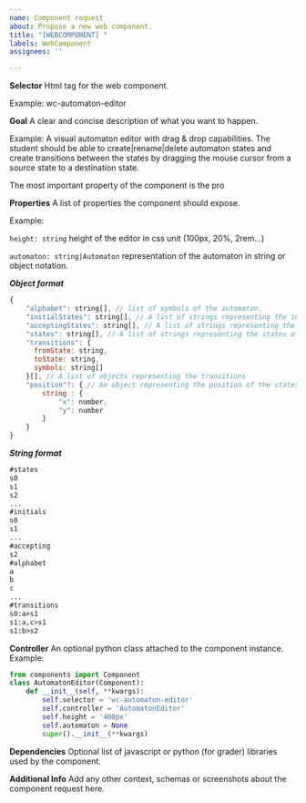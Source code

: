 ```yaml
---
name: Component request
about: Propose a new web component.
title: "[WEBCOMPONENT] "
labels: WebComponent
assignees: ''

---
```

**Selector**
Html tag for the web component.

Example:
wc-automaton-editor

**Goal**
A clear and concise description of what you want to happen.

Example:
  A visual automaton editor with drag & drop capabilities.
  The student should be able to create|rename|delete automaton states and create
  transitions between the states by dragging the mouse cursor from a source state to a destination state.

  The most important property of the component is the pro

**Properties**
A list of properties the component should expose.

Example:

`height: string`
height of the editor in css unit (100px, 20%, 2rem...)

`automaton: string|Automaton`
representation of the automaton in string or object notation.

***Object format***
```javascript
{
    "alphabet": string[], // list of symbols of the automaton.
    "initialStates": string[], // A list of strings representing the initial states of the automaton.
    "acceptingStates": string[], // A list of strings representing the final states of the automaton.
    "states": string[], // A list of strings representing the states of the automaton.
    "transitions": {
      fromState: string,
      toState: string,
      symbols: string[]
    }[], // A list of objects representing the transitions
    "position"?: { // An object representing the position of the states inside the editor (defined by the editor if not specified).
        string : {
            "x": number,
            "y": number
        }
    }
}
```
***String format***

```txt
#states
s0
s1
s2
...
#initials
s0
s1
...
#accepting
s2
#alphabet
a
b
c
...
#transitions
s0:a>s1
s1:a,c>s1
s1:b>s2
```

**Controller**
An optional python class attached to the component instance.
Example:

```python
from components import Component
class AutomatonEditor(Component):
    def __init__(self, **kwargs):
        self.selector = 'wc-automaton-editor'
        self.controller = 'AutomatonEditor'
        self.height = '400px'
        self.automaton = None
        super().__init__(**kwargs)
```

**Dependencies**
Optional list of javascript or python (for grader) libraries used by the component.

**Additional Info**
Add any other context, schemas or screenshots about the component request here.
